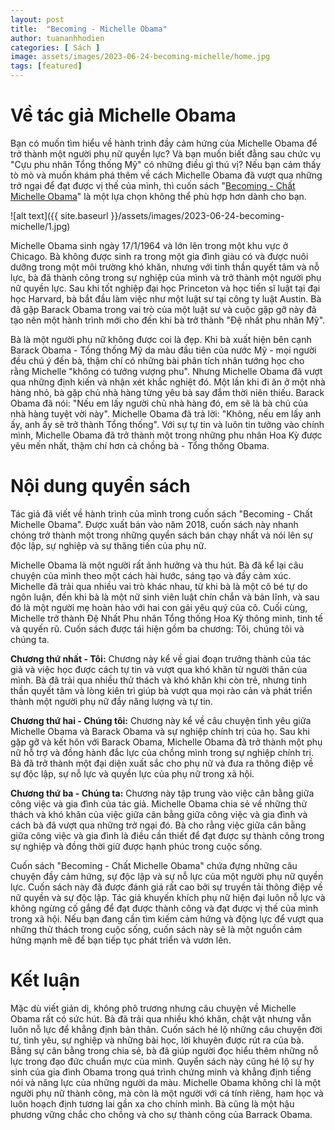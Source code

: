 ```yaml
---
layout: post
title:  "Becoming - Michelle Obama"
author: tuananhhodien
categories: [ Sách ]
image: assets/images/2023-06-24-becoming-michelle/home.jpg
tags: [featured]
---
```

# Về tác giả Michelle Obama

Bạn có muốn tìm hiểu về hành trình đầy cảm hứng của Michelle Obama để trở thành một người phụ nữ quyền lực? Và bạn muốn biết đằng sau chức vụ "Cựu phu nhân Tổng thống Mỹ" có những điều gì thú vị? Nếu bạn cảm thấy tò mò và muốn khám phá thêm về cách Michelle Obama đã vượt qua những trở ngại để đạt được vị thế của mình, thì cuốn sách "[Becoming - Chất Michelle Obama](https://shorten.asia/wVvkUEKb)" là một lựa chọn không thể phù hợp hơn dành cho bạn.

![alt text]({{ site.baseurl }}/assets/images/2023-06-24-becoming-michelle/1.jpg)

Michelle Obama sinh ngày 17/1/1964 và lớn lên trong một khu vực ở Chicago. Bà không được sinh ra trong một gia đình giàu có và được nuôi dưỡng trong một môi trường khó khăn, nhưng với tinh thần quyết tâm và nỗ lực, bà đã thành công trong sự nghiệp của mình và trở thành một người phụ nữ quyền lực. Sau khi tốt nghiệp đại học Princeton và học tiến sĩ luật tại đại học Harvard, bà bắt đầu làm việc như một luật sư tại công ty luật Austin. Bà đã gặp Barack Obama trong vai trò của một luật sư và cuộc gặp gỡ này đã tạo nên một hành trình mới cho đến khi bà trở thành "Đệ nhất phu nhân Mỹ".

Bà là một người phụ nữ không được coi là đẹp. Khi bà xuất hiện bên cạnh Barack Obama - Tổng thống Mỹ da màu đầu tiên của nước Mỹ - mọi người đều chú ý đến bà, thậm chí có những bài phân tích nhân tướng học cho rằng Michelle "không có tướng vượng phu". Nhưng Michelle Obama đã vượt qua những định kiến và nhận xét khắc nghiệt đó. Một lần khi đi ăn ở một nhà hàng nhỏ, bà gặp chủ nhà hàng từng yêu bà say đắm thời niên thiếu. Barack Obama đã nói: "Nếu em lấy người chủ nhà hàng đó, em sẽ là bà chủ của nhà hàng tuyệt vời này". Michelle Obama đã trả lời: "Không, nếu em lấy anh ấy, anh ấy sẽ trở thành Tổng thống". Với sự tự tin và luôn tin tưởng vào chính mình, Michelle Obama đã trở thành một trong những phu nhân Hoa Kỳ được yêu mến nhất, thậm chí hơn cả chồng bà - Tổng thống Obama.

# Nội dung quyển sách

Tác giả đã viết về hành trình của mình trong cuốn sách "Becoming - Chất Michelle Obama". Được xuất bản vào năm 2018, cuốn sách này nhanh chóng trở thành một trong những quyển sách bán chạy nhất và nói lên sự độc lập, sự nghiệp và sự thăng tiến của phụ nữ.

Michelle Obama là một người rất ảnh hưởng và thu hút. Bà đã kể lại câu chuyện của mình theo một cách hài hước, sáng tạo và đầy cảm xúc. Michelle đã trải qua nhiều vai trò khác nhau, từ khi bà là một cô bé tự do ngôn luận, đến khi bà là một nữ sinh viên luật chín chắn và bản lĩnh, và sau đó là một người mẹ hoàn hảo với hai con gái yêu quý của cô. Cuối cùng, Michelle trở thành Đệ Nhất Phu nhân Tổng thống Hoa Kỳ thông minh, tinh tế và quyến rũ. Cuốn sách được tái hiện gồm ba chương: Tôi, chúng tôi và chúng ta.

**Chương thứ nhất - Tôi:** Chương này kể về giai đoạn trưởng thành của tác giả và việc học được cách tự tin và vượt qua khó khăn từ người thân của mình. Bà đã trải qua nhiều thử thách và khó khăn khi còn trẻ, nhưng tinh thần quyết tâm và lòng kiên trì giúp bà vượt qua mọi rào cản và phát triển thành một người phụ nữ đầy năng lượng và tự tin.

**Chương thứ hai - Chúng tôi:** Chương này kể về câu chuyện tình yêu giữa Michelle Obama và Barack Obama và sự nghiệp chính trị của họ. Sau khi gặp gỡ và kết hôn với Barack Obama, Michelle Obama đã trở thành một phụ nữ hỗ trợ và đồng hành đắc lực của chồng mình trong sự nghiệp chính trị. Bà đã trở thành một đại diện xuất sắc cho phụ nữ và đưa ra thông điệp về sự độc lập, sự nỗ lực và quyền lực của phụ nữ trong xã hội.

**Chương thứ ba - Chúng ta:** Chương này tập trung vào việc cân bằng giữa công việc và gia đình của tác giả. Michelle Obama chia sẻ về những thử thách và khó khăn của việc giữa cân bằng giữa công việc và gia đình và cách bà đã vượt qua những trở ngại đó. Bà cho rằng việc giữa cân bằng giữa công việc và gia đình là điều cần thiết để đạt được sự thành công trong sự nghiệp và đồng thời giữ được hạnh phúc trong cuộc sống.

Cuốn sách "Becoming - Chất Michelle Obama" chứa đựng những câu chuyện đầy cảm hứng, sự độc lập và sự nỗ lực của một người phụ nữ quyền lực. Cuốn sách này đã được đánh giá rất cao bởi sự truyền tải thông điệp về nữ quyền và sự độc lập. Tác giả khuyến khích phụ nữ hiện đại luôn nỗ lực và không ngừng cố gắng để đạt được thành công và đạt được vị thế của mình trong xã hội. Nếu bạn đang cần tìm kiếm cảm hứng và động lực để vượt qua những thử thách trong cuộc sống, cuốn sách này sẽ là một nguồn cảm hứng mạnh mẽ để bạn tiếp tục phát triển và vươn lên.

# Kết luận

Mặc dù viết giản dị, không phô trương nhưng câu chuyện về Michelle Obama rất có sức hút. Bà đã trải qua nhiều khó khăn, chật vật nhưng vẫn luôn nỗ lực để khẳng định bản thân. Cuốn sách hé lộ những câu chuyện đời tư, tình yêu, sự nghiệp và những bài học, lời khuyên được rút ra của bà. Bằng sự cân bằng trong chia sẻ, bà đã giúp người đọc hiểu thêm những nỗ lực trong đạo đức chuẩn mực của mình. Quyển sách này cũng hé lộ sự hy sinh của gia đình Obama trong quá trình chứng minh và khẳng định tiếng nói và năng lực của những người da màu. Michelle Obama không chỉ là một người phụ nữ thành công, mà còn là một người với cá tính riêng, ham học và luôn hoạch định tương lai gần xa cho chính mình. Bà cũng là một hậu phương vững chắc cho chồng và cho sự thành công của Barrack Obama.